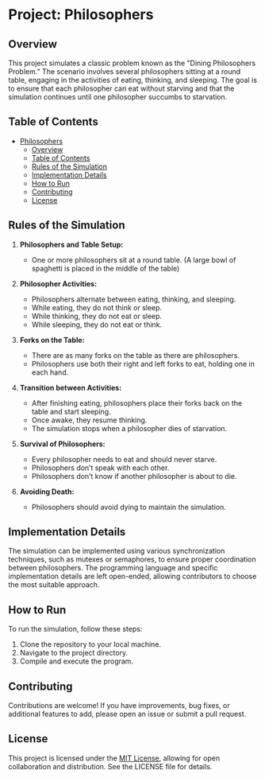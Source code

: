 # Project: Philosophers

## Overview

This project simulates a classic problem known as the "Dining Philosophers Problem." The scenario involves several philosophers sitting at a round table, engaging in the activities of eating, thinking, and sleeping. The goal is to ensure that each philosopher can eat without starving and that the simulation continues until one philosopher succumbs to starvation.

## Table of Contents

- [Philosophers](#philosophers)
  - [Overview](#overview)
  - [Table of Contents](#table-of-contents)
  - [Rules of the Simulation](#rules-of-the-simulation)
  - [Implementation Details](#implementation-details)
  - [How to Run](#how-to-run)
  - [Contributing](#contributing)
  - [License](#license)

## Rules of the Simulation

1. **Philosophers and Table Setup:**
   - One or more philosophers sit at a round table.
     (A large bowl of spaghetti is placed in the middle of the table)

2. **Philosopher Activities:**
   - Philosophers alternate between eating, thinking, and sleeping.
   - While eating, they do not think or sleep.
   - While thinking, they do not eat or sleep.
   - While sleeping, they do not eat or think.

3. **Forks on the Table:**
   - There are as many forks on the table as there are philosophers.
   - Philosophers use both their right and left forks to eat, holding one in each hand.

4. **Transition between Activities:**
   - After finishing eating, philosophers place their forks back on the table and start sleeping.
   - Once awake, they resume thinking.
   - The simulation stops when a philosopher dies of starvation.

5. **Survival of Philosophers:**
   - Every philosopher needs to eat and should never starve.
   - Philosophers don’t speak with each other.
   - Philosophers don’t know if another philosopher is about to die.

6. **Avoiding Death:**
   - Philosophers should avoid dying to maintain the simulation.

## Implementation Details

The simulation can be implemented using various synchronization techniques, such as mutexes or semaphores, to ensure proper coordination between philosophers. The programming language and specific implementation details are left open-ended, allowing contributors to choose the most suitable approach.

## How to Run

To run the simulation, follow these steps:

1. Clone the repository to your local machine.
2. Navigate to the project directory.
3. Compile and execute the program.

## Contributing

Contributions are welcome! If you have improvements, bug fixes, or additional features to add, please open an issue or submit a pull request.

## License

This project is licensed under the [MIT License](LICENSE), allowing for open collaboration and distribution. See the LICENSE file for details.

